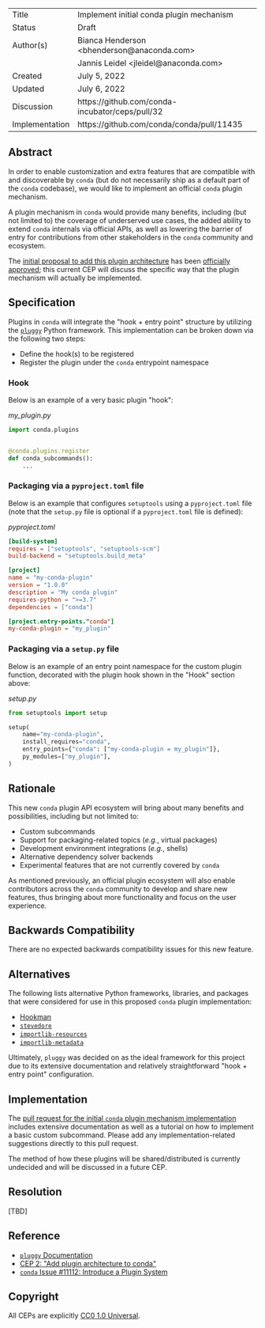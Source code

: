 <table>
<tr><td> Title </td><td> Implement initial conda plugin mechanism </td>
<tr><td> Status </td><td> Draft  </td></tr>
<tr><td> Author(s) </td><td> Bianca Henderson &lt;bhenderson@anaconda.com&gt;</td></tr>
<tr><td> </td><td>Jannis Leidel &lt;jleidel@anaconda.com&gt; </td></tr>
<tr><td> Created </td><td> July 5, 2022 </td></tr>
<tr><td> Updated </td><td> July 6, 2022 </td></tr>
<tr><td> Discussion </td><td>https://github.com/conda-incubator/ceps/pull/32</td></tr>
<tr><td> Implementation </td><td>https://github.com/conda/conda/pull/11435</td></tr>
</table>

## Abstract

In order to enable customization and extra features that are compatible with and discoverable by `conda` (but do not necessarily ship as a default part of the `conda` codebase), we would like to implement an official `conda` plugin mechanism.

A plugin mechanism in `conda` would provide many benefits, including (but not limited to) the coverage of underserved use cases, the added ability to extend `conda` internals via official APIs, as well as lowering the barrier of entry for contributions from other stakeholders in the `conda` community and ecosystem.

The [initial proposal to add this plugin architecture](https://github.com/conda-incubator/ceps/blob/main/cep-2.md) has been [officially approved](https://github.com/conda-incubator/ceps/issues/23); this current CEP will discuss the specific way that the plugin mechanism will actually be implemented.

## Specification

Plugins in `conda` will integrate the "hook + entry point" structure by utilizing the [`pluggy`](https://pluggy.readthedocs.io/en/stable/index.html) Python framework. This implementation can be broken down via the following two steps:

- Define the hook(s) to be registered
- Register the plugin under the `conda` entrypoint namespace


### Hook

Below is an example of a very basic plugin "hook":

_my_plugin.py_
```python
import conda.plugins


@conda.plugins.register
def conda_subcommands():
    ...
```

### Packaging via a `pyproject.toml` file


Below is an example that configures `setuptools` using a `pyproject.toml` file (note that the `setup.py` file is optional if a `pyproject.toml` file is defined):

_pyproject.toml_
```toml
[build-system]
requires = ["setuptools", "setuptools-scm"]
build-backend = "setuptools.build_meta"

[project]
name = "my-conda-plugin"
version = "1.0.0"
description = "My conda plugin"
requires-python = ">=3.7"
dependencies = ["conda"]

[project.entry-points."conda"]
my-conda-plugin = "my_plugin"
```


### Packaging via a `setup.py` file

Below is an example of an entry point namespace for the custom plugin function, decorated with the plugin hook shown in the "Hook" section above:

_setup.py_
```python
from setuptools import setup

setup(
    name="my-conda-plugin",
    install_requires="conda",
    entry_points={"conda": ["my-conda-plugin = my_plugin"]},
    py_modules=["my_plugin"],
)
```


## Rationale

This new `conda` plugin API ecosystem will bring about many benefits and possibilities, including but not limited to:

- Custom subcommands
- Support for packaging-related topics (_e.g._, virtual packages)
- Development environment integrations (_e.g._, shells)
- Alternative dependency solver backends
- Experimental features that are not currently covered by `conda`

As mentioned previously, an official plugin ecosystem will also enable contributors across the `conda` community to develop and share new features, thus bringing about more functionality and focus on the user experience.

## Backwards Compatibility

There are no expected backwards compatibility issues for this new feature.
<!-- ??? -->

## Alternatives

The following lists alternative Python frameworks, libraries, and packages that were considered for use in this proposed `conda` plugin implementation:

- [Hookman](https://github.com/ESSS/hookman)
- [`stevedore`](https://docs.openstack.org/stevedore/latest/)
- [`importlib-resources`](https://pypi.org/project/importlib-resources/)
- [`importlib-metadata`](https://pypi.org/project/importlib-metadata/)

Ultimately, `pluggy` was decided on as the ideal framework for this project due to its extensive documentation and relatively straightforward "hook + entry point" configuration.

## Implementation

The [pull request for the initial `conda` plugin mechanism implementation](https://github.com/conda/conda/pull/11435) includes extensive documentation as well as a tutorial on how to implement a basic custom subcommand. Please add any implementation-related suggestions directly to this pull request.

The method of how these plugins will be shared/distributed is currently undecided and will be discussed in a future CEP.

## Resolution

[TBD]

## Reference

- [`pluggy` Documentation](https://pluggy.readthedocs.io/en/stable/index.html)
- [CEP 2: "Add plugin architecture to conda"](https://github.com/conda-incubator/ceps/blob/main/cep-2.md)
- [`conda` Issue #11112: Introduce a Plugin System](https://github.com/conda/conda/issues/11112)

## Copyright

All CEPs are explicitly [CC0 1.0 Universal](https://creativecommons.org/publicdomain/zero/1.0/).
